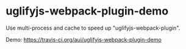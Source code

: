 # uglifyjs-webpack-plugin-demo

Use multi-process and cache to speed up "uglifyjs-webpack-plugin".

Demo: <https://travis-ci.org/aui/uglifyjs-webpack-plugin-demo>